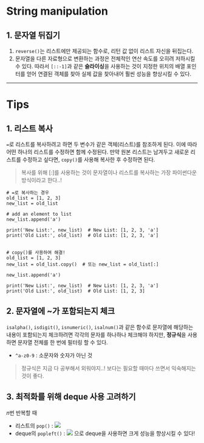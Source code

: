 # String manipulation
## 1. 문자열 뒤집기
1. `reverse()`는 리스트에만 제공되는 함수로, 리턴 값 없이 리스트 자신을 뒤집는다.
2.  문자열을 다른 자료형으로 변환하는 과정은 전체적인 연산 속도를 오히려 저하시킬 수 있다.
따라서 `[::-1]`과 같은 **슬라이싱**을 사용하는 것이 지정한 위치의 배열 포인터를 얻어 연결된 객체를 찾아 실제 값을 찾아내어 훨씬 성능을 향상시킬 수 있다.
-------------------------------
# Tips
## 1. 리스트 복사
`=`로 리스트를 복사하려고 하면 두 변수가 같은 객체(리스트)를 참조하게 된다. 이에 따라 어떤 하나의 리스트를 수정하면 함께 수정된다.
만약 원본 리스트는 남겨두고 새로운 리스트를 수정하고 싶다면, `copy()`를 사용해 복사한 후 수정하면 된다.
> 복사를 위해 [:]를 사용하는 것이 문자열이나 리스트를 복사하는 가장 파이썬다운 방식이라고 한다..!
  ```
  # =로 복사하는 경우
  old_list = [1, 2, 3]
  new_list = old_list

  # add an element to list
  new_list.append('a')

  print('New List:', new_list)  # New List: [1, 2, 3, 'a']
  print('Old List:', old_list)  # Old List: [1, 2, 3, 'a']


  # copy()를 사용하여 해결!
  old_list = [1, 2, 3]
  new_list = old_list.copy()  # 또는 new_list = old_list[:]

  new_list.append('a')

  print('New List:', new_list)  # New List: [1, 2, 3, 'a']
  print('Old List:', old_list)  # Old List: [1, 2, 3]
  ```
## 2. 문자열에 ~가 포함되는지 체크
`isalpha()`, `isdigit()`, `isnumeric()`, `isalnum()`과 같은 함수로 문자열에 해당하는 내용이 포함되는지 체크하려면 각각의 문자를 하나하나 체크해야 하지만,
**정규식**을 사용하면 문자열 전체를 한 번에 필터링 할 수 있다.
- `^a-z0-9` : 소문자와 숫자가 아닌 것
> 정규식은 지금 다 공부해서 외워야지..! 보다는 필요할 때마다 쓰면서 익숙해지는 것이 좋다.
## 3. 최적화를 위해 deque 사용 고려하기
*n*번 반복할 때<br>
- 리스트의 `pop()` : <img src="https://render.githubusercontent.com/render/math?math=O(n^2)">
- deque의 `popleft()` : <img src="https://render.githubusercontent.com/render/math?math=O(n)">
으로 deque을 사용하면 크게 성능을 향상시킬 수 있다!
